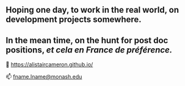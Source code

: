 ## Hoping one day, to work in the real world, on development projects somewhere. 


## In the mean time, on the hunt for post doc positions, _et cela en France de préférence._



🌱 https://alistaircameron.github.io/

📫 fname.lname@monash.edu
